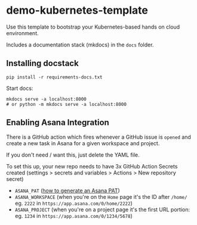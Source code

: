# demo-kubernetes-template

Use this template to bootstrap your Kubernetes-based hands on cloud environment.

Includes a documentation stack (mkdocs) in the `docs` folder.

## Installing docstack

```
pip install -r requirements-docs.txt
```

Start docs:

```
mkdocs serve -a localhost:8000
# or python -m mkdocs serve -a localhost:8000
```

## Enabling Asana Integration

There is a GitHub action which fires whenever a GitHub issue is `opened` and create a new task in Asana for a given workspace and project.

If you don't need / want this, just delete the YAML file.

To set this up, your new repo needs to have 3x GitHub Action Secrets created (settings > secrets and variables > Actions > New repository secret)

- `ASANA_PAT` ([how to generate an Asana PAT](https://developers.asana.com/docs/personal-access-token))
- `ASANA_WORKSPACE` (when you're on the `Home` page it's the ID after `/home/` eg. `2222` in `https://app.asana.com/0/home/2222`)
- `ASANA_PROJECT` (when you're on a project page it's the first URL portion: eg. `1234` in `https://app.asana.com/0/1234/5678`)

